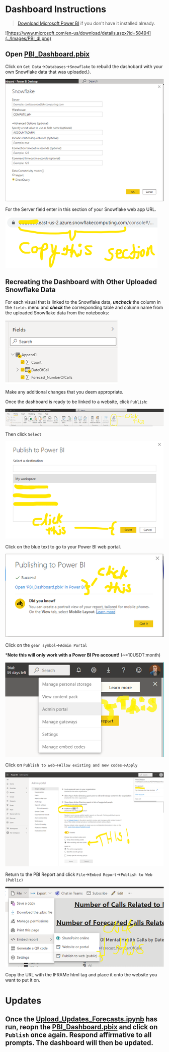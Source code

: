 # Dashboard Instructions

>[Download Microsoft Power BI](https://www.microsoft.com/en-us/download/details.aspx?id=58494) if you don't have it installed already.

![https://www.microsoft.com/en-us/download/details.aspx?id=58494](../Images/PBI_dl.png)

## Open [PBI_Dashboard.pbix](PBI_Dashboard.pbix)

Click on `Get Data`->`Databases`->`Snowflake` to rebuild the dashobard with your own Snowflake data that was uploaded.).

![](../Images/PBI_setup1.png)

For the Server field enter in this section of your Snowflake web app URL.

![](../Images/PBI_setup.png)

## Recreating the Dashboard with Other Uploaded Snowflake Data

For each visual that is linked to the Snowflake data, ***uncheck*** the column in the `fields` menu and ***check*** the corresponding table and column name from the uploaded Snowflake data from the notebooks:

![](../Images/PBI_setup9.png)

Make any additional changes that you deem appropriate.

Once the dashboard is ready to be linked to a website, click `Publish`:

![](../Images/PBI_setup7.png)

Then click `Select`

![](../Images/PBI_setup2.png)

Click on the blue text to go to your Power BI web portal.

![](../Images/PBI_setup3.png)

Click on the `gear symbol`->`Admin Portal` 

***Note this will only work with a Power BI Pro account!** (~=10USDT:month)

![](../Images/PBI_setup6.png)

Click on `Publish to web`->`Allow existing and new codes`->`Apply`

![](../Images/Power_BI_Pro.png)

Return to the PBI Report and click `File`->`Embed Report`->`Publish to Web (Public)`

![](../Images/PBI_setup8.png)

Copy the URL with the IFRAMe html tag and place it onto the website you want to put it on.

# Updates

## Once the [Upload_Updates_Forecasts.ipynb](..Regular_Update_Upload/Upload_Updates_Forecasts.ipynb) has run, reopn the [PBI_Dashboard.pbix](../PBI_Dashboard/PBI_Dashboard.pbix) and click on `Publish` once again.  Respond affirmative to all prompts.  The dashboard will then be updated.
